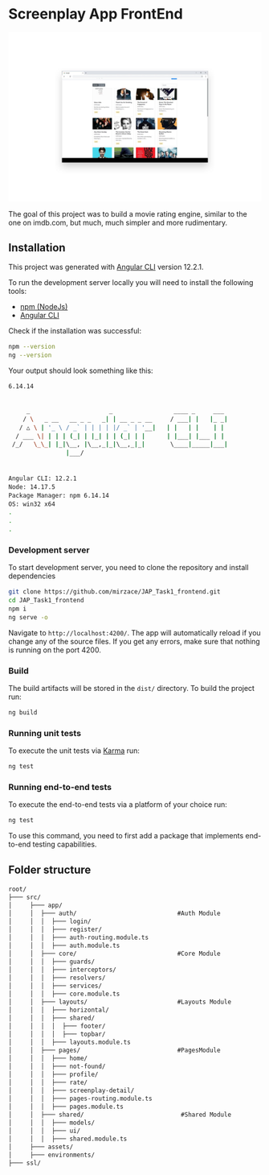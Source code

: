 # Screenplay App FrontEnd


![mockup](https://github.com/mirzace/JAP_Task1_frontend/blob/main/src/assets/images/mockup.jpg?raw=true)

The goal of this project was to build a movie rating engine, similar to the one on imdb.com, but much, much simpler and more rudimentary. 


## Installation

This project was generated with [Angular CLI](https://github.com/angular/angular-cli) version 12.2.1.

To run the development server locally you will need to install the following tools:
- [npm (NodeJs)](https://nodejs.org/en/download/)
- [Angular CLI](https://github.com/angular/angular-cli)

Check if the installation was successful:
```bash
npm --version
ng --version
```
Your output should look something like this:
```bash
6.14.14
```

```bash

     _                      _                 ____ _     ___
    / \   _ __   __ _ _   _| | __ _ _ __     / ___| |   |_ _|
   / △ \ | '_ \ / _` | | | | |/ _` | '__|   | |   | |    | |
  / ___ \| | | | (_| | |_| | | (_| | |      | |___| |___ | |
 /_/   \_\_| |_|\__, |\__,_|_|\__,_|_|       \____|_____|___|
                |___/


Angular CLI: 12.2.1
Node: 14.17.5
Package Manager: npm 6.14.14
OS: win32 x64
.
.
.
```



### Development server

To start development server, you need to clone the repository and install dependencies
```bash
git clone https://github.com/mirzace/JAP_Task1_frontend.git
cd JAP_Task1_frontend
npm i
ng serve -o
```

Navigate to `http://localhost:4200/`. The app will automatically reload if you change any of the source files.
If you get any errors, make sure that nothing is running on the port 4200.


### Build

The build artifacts will be stored in the `dist/` directory. To build the project run:

```bash
ng build
```


### Running unit tests

To execute the unit tests via [Karma](https://karma-runner.github.io) run:

```bash
ng test
```

### Running end-to-end tests

To execute the end-to-end tests via a platform of your choice run:

```bash
ng test
```
To use this command, you need to first add a package that implements end-to-end testing capabilities.

## Folder structure

```
root/
├─── src/
│     ├─── app/
│     │  ├─── auth/                            #Auth Module
│     │  │  ├─── login/
│     │  │  ├─── register/
│     │  │  ├─── auth-routing.module.ts
│     │  │  ├─── auth.module.ts
│     │  ├─── core/                            #Core Module
│     │  │  ├─── guards/
│     │  │  ├─── interceptors/
│     │  │  ├─── resolvers/
│     │  │  ├─── services/
│     │  │  ├─── core.module.ts
│     │  ├─── layouts/                         #Layouts Module
│     │  │  ├─── horizontal/
│     │  │  ├─── shared/
│     │  │  │  ├─── footer/
│     │  │  │  ├─── topbar/
│     │  │  ├─── layouts.module.ts
│     │  ├─── pages/                           #PagesModule
│     │  │  ├─── home/
│     │  │  ├─── not-found/
│     │  │  ├─── profile/
│     │  │  ├─── rate/
│     │  │  ├─── screenplay-detail/
│     │  │  ├─── pages-routing.module.ts
│     │  │  ├─── pages.module.ts
│     │  ├─── shared/                           #Shared Module
│     │  │  ├─── models/
│     │  │  ├─── ui/
│     │  │  ├─── shared.module.ts
│     ├─── assets/
│     ├─── environments/
├─── ssl/
```